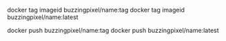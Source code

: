 docker tag imageid buzzingpixel/name:tag
docker tag imageid buzzingpixel/name:latest

docker push buzzingpixel/name:tag
docker push buzzingpixel/name:latest
